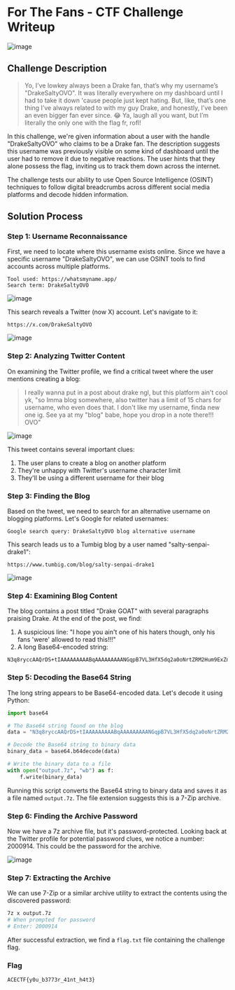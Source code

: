 # For The Fans - CTF Challenge Writeup

![image](https://github.com/user-attachments/assets/06039734-eedc-4f7b-b9c1-1af9521b10d5)


## Challenge Description
>Yo, I’ve lowkey always been a Drake fan, that’s why my username’s "DrakeSaltyOVO". It was literally everywhere on my dashboard until I had to take it down 'cause people just kept hating. But, like, that’s one thing I’ve always related to with my guy Drake, and honestly, I’ve been an even bigger fan ever since. 😂 Ya, laugh all you want, but I’m literally the only one with the flag fr, rofl!

In this challenge, we're given information about a user with the handle "DrakeSaltyOVO" who claims to be a Drake fan. The description suggests this username was previously visible on some kind of dashboard until the user had to remove it due to negative reactions. The user hints that they alone possess the flag, inviting us to track them down across the internet.

The challenge tests our ability to use Open Source Intelligence (OSINT) techniques to follow digital breadcrumbs across different social media platforms and decode hidden information.

## Solution Process

### Step 1: Username Reconnaissance
First, we need to locate where this username exists online. Since we have a specific username "DrakeSaltyOVO", we can use OSINT tools to find accounts across multiple platforms.

```
Tool used: https://whatsmyname.app/
Search term: DrakeSaltyOVO
```

![image](https://github.com/user-attachments/assets/06a1f3f9-42b9-4201-bfc3-42f37d13a802)


This search reveals a Twitter (now X) account. Let's navigate to it:

```
https://x.com/DrakeSaltyOVO
```

![image](https://github.com/user-attachments/assets/17a62834-a959-4f13-bdd4-f83cd0853077)

### Step 2: Analyzing Twitter Content
On examining the Twitter profile, we find a critical tweet where the user mentions creating a blog:

> I really wanna put in a post about drake ngl, but this platform ain't cool yk, "so Imma blog somewhere, also twitter has a limit of 15 chars for username, who even does that. I don't like my username, finda new one ig. See ya at my "blog" babe, hope you drop in a note there!!! OVO"

![image](https://github.com/user-attachments/assets/a35a409c-3e43-4bd4-9033-92f994a81d55)


This tweet contains several important clues:
1. The user plans to create a blog on another platform
2. They're unhappy with Twitter's username character limit
3. They'll be using a different username for their blog

### Step 3: Finding the Blog
Based on the tweet, we need to search for an alternative username on blogging platforms. Let's Google for related usernames:

```
Google search query: DrakeSaltyOVO blog alternative username
```

This search leads us to a Tumbig blog by a user named "salty-senpai-drake1":

```
https://www.tumbig.com/blog/salty-senpai-drake1
```

![image](https://github.com/user-attachments/assets/4ea2db35-dfbe-4d45-a3fa-c88026c3aee5)


### Step 4: Examining Blog Content
The blog contains a post titled "Drake GOAT" with several paragraphs praising Drake. At the end of the post, we find:

1. A suspicious line: "I hope you ain't one of his haters though, only his fans 'were' allowed to read this!!!"
2. A long Base64-encoded string:

```
N3q8ryccAAQrDS+tIAAAAAAAAABqAAAAAAAAANGqpB7VL3HfX5dq2a0oNrtZRM2Hum9ExZnUSpeMMG2rzSg6lQEEBgABCSAABwsBAAIkBvEHARJTD3GIJuGJqEfIwbSE/71QeN8hIQEAAQAMIBwACAoBra6o3QAABQEZAQAREwBmAGwAYQBnAC4AdAB4AHQAAAAZABQKAQCfS+NlYELbARUGAQAgAAAAAAA=
```

### Step 5: Decoding the Base64 String
The long string appears to be Base64-encoded data. Let's decode it using Python:

```python
import base64

# The Base64 string found on the blog
data = "N3q8ryccAAQrDS+tIAAAAAAAAABqAAAAAAAAANGqpB7VL3HfX5dq2a0oNrtZRM2Hum9ExZnUSpeMMG2rzSg6lQEEBgABCSAABwsBAAIkBvEHARJTD3GIJuGJqEfIwbSE/71QeN8hIQEAAQAMIBwACAoBra6o3QAABQEZAQAREwBmAGwAYQBnAC4AdAB4AHQAAAAZABQKAQCfS+NlYELbARUGAQAgAAAAAAA="

# Decode the Base64 string to binary data
binary_data = base64.b64decode(data)

# Write the binary data to a file
with open("output.7z", "wb") as f:
    f.write(binary_data)
```

Running this script converts the Base64 string to binary data and saves it as a file named `output.7z`. The file extension suggests this is a 7-Zip archive.

### Step 6: Finding the Archive Password
Now we have a 7z archive file, but it's password-protected. Looking back at the Twitter profile for potential password clues, we notice a number: 2000914. This could be the password for the archive.

![image](https://github.com/user-attachments/assets/9ba963f3-cda3-460b-b832-f7a3d5719fa3)


### Step 7: Extracting the Archive
We can use 7-Zip or a similar archive utility to extract the contents using the discovered password:

```bash
7z x output.7z
# When prompted for password
# Enter: 2000914
```

After successful extraction, we find a `flag.txt` file containing the challenge flag.

### Flag
```
ACECTF{y0u_b3773r_41nt_h4t3}
```
